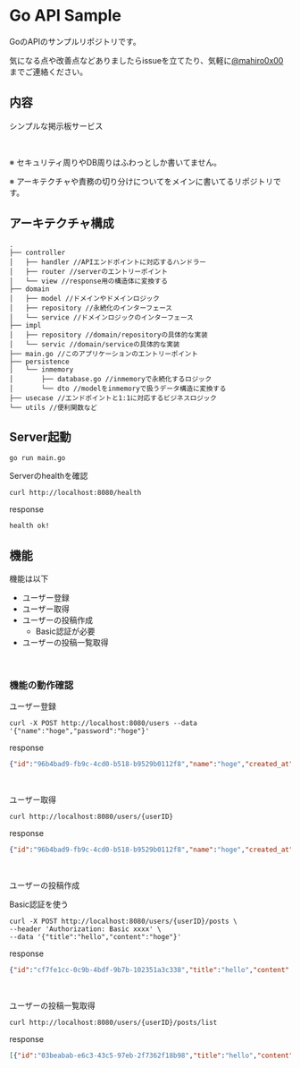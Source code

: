 # Go API Sample

GoのAPIのサンプルリポジトリです。

気になる点や改善点などありましたらissueを立てたり、気軽に[@mahiro0x00](https://x.com/mahiro0x00)までご連絡ください。

## 内容

シンプルな掲示板サービス

<br>

※ セキュリティ周りやDB周りはふわっとしか書いてません。

※ アーキテクチャや責務の切り分けについてをメインに書いてるリポジトリです。


## アーキテクチャ構成
```
.
├── controller
│   ├── handler //APIエンドポイントに対応するハンドラー
│   ├── router //serverのエントリーポイント
│   └── view //response用の構造体に変換する
├── domain
│   ├── model //ドメインやドメインロジック
│   ├── repository //永続化のインターフェース
│   └── service //ドメインロジックのインターフェース
├── impl
│   ├── repository //domain/repositoryの具体的な実装
│   └── servic //domain/serviceの具体的な実装
├── main.go //このアプリケーションのエントリーポイント
├── persistence
│   └── inmemory
│       ├── database.go //inmemoryで永続化するロジック
│       └── dto //modelをinmemoryで扱うデータ構造に変換する
├── usecase //エンドポイントと1:1に対応するビジネスロジック
└── utils //便利関数など
```


## Server起動

```
go run main.go
```

Serverのhealthを確認
```
curl http://localhost:8080/health
```

response
```
health ok!
```

## 機能

機能は以下


- ユーザー登録
- ユーザー取得
- ユーザーの投稿作成
  - Basic認証が必要
- ユーザーの投稿一覧取得

<br>

### 機能の動作確認

ユーザー登録

```
curl -X POST http://localhost:8080/users --data '{"name":"hoge","password":"hoge"}'
```

response
```json
{"id":"96b4bad9-fb9c-4cd0-b518-b9529b0112f8","name":"hoge","created_at":"2023-10-21T15:56:05.968516+09:00"}
```

<br>

ユーザー取得

```
curl http://localhost:8080/users/{userID}
```

response
```json
{"id":"96b4bad9-fb9c-4cd0-b518-b9529b0112f8","name":"hoge","created_at":"2023-10-21T15:56:05.968516+09:00"}
```

<br>

ユーザーの投稿作成

Basic認証を使う

```
curl -X POST http://localhost:8080/users/{userID}/posts \
--header 'Authorization: Basic xxxx' \
--data '{"title":"hello","content":"hoge"}'
```

response
```json
{"id":"cf7fe1cc-0c9b-4bdf-9b7b-102351a3c338","title":"hello","content":"hoge","created_at":"2023-10-21T16:04:48.219667+09:00"}
```

<br>

ユーザーの投稿一覧取得

```
curl http://localhost:8080/users/{userID}/posts/list
```

response
```json
[{"id":"03beabab-e6c3-43c5-97eb-2f7362f18b98","title":"hello","content":"hoge","created_at":"2023-10-21T16:04:41.74259+09:00"},{"id":"4d0055f5-bfd0-445e-b3c2-d5de00ecea3e","title":"hello","content":"hoge","created_at":"2023-10-21T16:04:46.515345+09:00"}]
```
